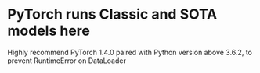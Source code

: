 # PyTorch runs Classic and SOTA models here

Highly recommend PyTorch 1.4.0 paired with Python version above 3.6.2, to prevent RuntimeError on DataLoader
